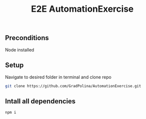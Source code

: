 <div align="center">
  <h1>E2E AutomationExercise</h1>
</div>

<br>

## Preconditions
Node installed

## Setup
Navigate to desired folder in terminal and clone repo
```bash
git clone https://github.com/GradPolina/AutomationExercise.git
```

## Intall all dependencies
```bash
npm i
```

